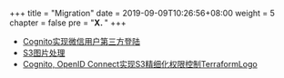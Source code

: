 +++
title = "Migration"
date = 2019-09-09T10:26:56+08:00
weight = 5
chapter = false
pre = "<b>X. </b>"
+++


* [Cognito实现微信用户第三方登陆](https://github.com/lab798/quickstart-guide/blob/master/cognito_android.md)
* [S3图片处理](https://quickstart.org.cn/mobile/serverless-image-handler.html)
* [Cognito, OpenID Connect实现S3精细化权限控制TerraformLogo](https://github.com/lab798/aws-s3-sts-openid-lab)


